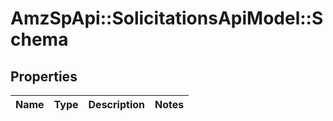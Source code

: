 # AmzSpApi::SolicitationsApiModel::Schema

## Properties
Name | Type | Description | Notes
------------ | ------------- | ------------- | -------------


